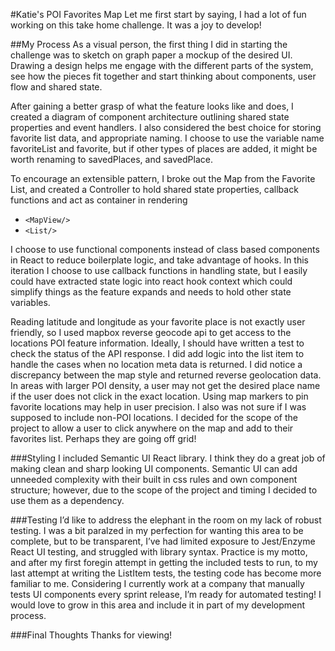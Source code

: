 #Katie's POI Favorites Map
Let me first start by saying, I had a lot of fun working on this take home challenge. It was a joy to develop! 

##My Process
As a visual person, the first thing I did in starting the challenge was to sketch on graph paper a mockup of the desired UI. Drawing a design helps me engage with the different parts of the system, see how the pieces fit together and start thinking about components, user flow and shared state.

After gaining a better grasp of what the feature looks like and does, I created a diagram of component architecture outlining shared state properties and event handlers. I also considered the best choice for storing favorite list data, and appropriate naming. I choose to use the variable name favoriteList and favorite, but if other types of places are added, it might be worth renaming to savedPlaces, and savedPlace. 

To encourage an extensible pattern, I broke out the Map from the Favorite List, and created a Controller to hold shared state properties, callback functions and act as container in rendering
* `<MapView/>`
* `<List/>`

I choose to use functional components instead of class based components in React to reduce boilerplate logic, and take advantage of hooks. In this iteration I choose to use callback functions in handling state, but I easily could have extracted state logic into react hook context which could simplify things as the feature expands and needs to hold other state variables.

Reading latitude and longitude as your favorite place is not exactly user friendly, so I used mapbox reverse geocode api to get access to the locations POI feature information.  Ideally, I should have written a test to check the status of the API response. I did add logic into the list item to handle the cases when no location meta data is returned.
I did notice a discrepancy between the map style and returned reverse geolocation data. In areas with larger POI density, a user may not get the desired place name if the user does not click in the exact location. Using map markers to pin favorite locations may help in user precision. I also was not sure if I was supposed to include non-POI locations. I decided for the scope of the project to allow a user to click anywhere on the map and add to their favorites list. Perhaps they are going off grid!

###Styling
I included Semantic UI React library. I think they do a great job of making clean and sharp looking UI components. Semantic UI can add unneeded complexity with their built in css rules and own component structure; however, due to the scope of the project and timing I decided to use them as a dependency.

###Testing
I’d like to address the elephant in the room on my lack of robust testing. I was a bit paralzed in my perfection for wanting this area to be complete, but to be transparent, I’ve had limited exposure to Jest/Enzyme React UI testing, and struggled with library syntax. Practice is my motto, and after my first foregin attempt in getting the included tests to run, to my last attempt at writing the ListItem tests, the testing code has become more familiar to me. Considering I currently work at a company that manually tests UI components every sprint release, I’m ready for automated testing! I would love to grow in this area and include it in part of my development process.

###Final Thoughts
Thanks for viewing!